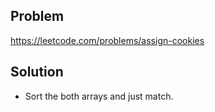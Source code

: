 ## Problem

https://leetcode.com/problems/assign-cookies

## Solution

- Sort the both arrays and just match.

